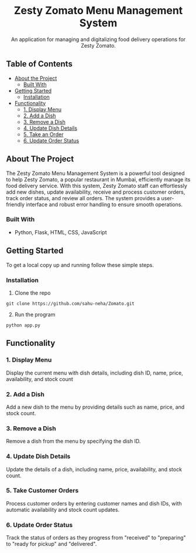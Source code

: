 <br />
<p align="center">

  <h1 align="center">Zesty Zomato Menu Management System</h1>

  <p align="center">
    An application for managing and digitalizing food delivery operations for Zesty Zomato.
    <br />
  </p>
  
</p>

<!-- TABLE OF CONTENTS -->

## Table of Contents

- [About the Project](#about-the-project)
  - [Built With](#built-with)
- [Getting Started](#getting-started)
  - [Installation](#installation)
- [Functionality](#functionality)
  - [1. Display Menu](#1-display-menu)
  - [2. Add a Dish](#2-add-a-dish)
  - [3. Remove a Dish](#3-remove-a-dish)
  - [4. Update Dish Details](#4-update-dish-details)
  - [5. Take an Order](#5-take-customer-order)
  - [6. Update Order Status](#6-update-order-status)

<!-- ABOUT THE PROJECT -->

## About The Project

The Zesty Zomato Menu Management System is a powerful tool designed to help Zesty Zomato, a popular restaurant in Mumbai, efficiently manage its food delivery service. With this system, Zesty Zomato staff can effortlessly add new dishes, update availability, receive and process customer orders, track order status, and review all orders. The system provides a user-friendly interface and robust error handling to ensure smooth operations.

### Built With

- Python, Flask, HTML, CSS, JavaScript

<!-- GETTING STARTED -->

## Getting Started

To get a local copy up and running follow these simple steps.

### Installation

1.  Clone the repo

```
git clone https://github.com/sahu-neha/Zomato.git
```

2. Run the program

```
python app.py
```

## Functionality

### 1. Display Menu

Display the current menu with dish details, including dish ID, name, price, availability, and stock count

### 2. Add a Dish

Add a new dish to the menu by providing details such as name, price, and stock count.

### 3. Remove a Dish

Remove a dish from the menu by specifying the dish ID.

### 4. Update Dish Details

Update the details of a dish, including name, price, availability, and stock count.

### 5. Take Customer Orders

Process customer orders by entering customer names and dish IDs, with automatic availability and stock count updates.

### 6. Update Order Status

Track the status of orders as they progress from "received" to "preparing" to "ready for pickup" and "delivered".
